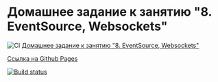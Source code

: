 # Домашнее задание к занятию "8. EventSource, Websockets"

![CI](https://github.com/pingAST/ahj-homeworks-ws/actions/workflows/web.yml/badge.svg) [Домашнее задание к занятию "8. EventSource, Websockets"](https://github.com/netology-code/ahj-homeworks/tree/video/sse-ws)

[Cсылка на Github Pages](https://pingast.github.io/ahj-homeworks-ws/)


[![Build status](https://ci.appveyor.com/api/projects/status/3d6wnuc0w77r9vch?svg=true)](https://ci.appveyor.com/project/pingAST/ahj-homeworks-ws)

